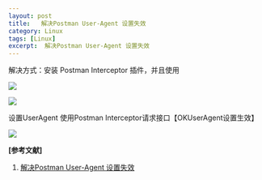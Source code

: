 ```yaml
---
layout: post
title:   解决Postman User-Agent 设置失效
category: Linux
tags: [Linux]
excerpt:  解决Postman User-Agent 设置失效
---
```


解决方式：安装 Postman Interceptor 插件，并且使用

![](http://www.nangongyibin.com/assets/images/Linux/213.png)

![](http://www.nangongyibin.com/assets/images/Linux/214.png)

设置UserAgent 使用Postman Interceptor请求接口【OKUserAgent设置生效】

![](http://www.nangongyibin.com/assets/images/Linux/215.png)

**[参考文献]**

1. [解决Postman User-Agent 设置失效](https://www.cnblogs.com/heheisme/p/6061390.html?utm_source=itdadao&utm_medium=referral "解决Postman User-Agent 设置失效")



